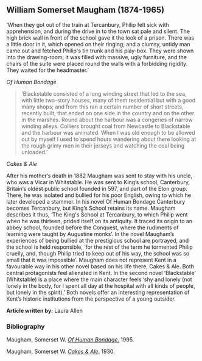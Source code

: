 ## William Somerset Maugham (1874-1965)

‘When they got out of the train at Tercanbury, Philip felt sick with apprehension, and during the drive in to the town sat pale and silent. The high brick wall in front of the school gave it the look of a prison. There was a little door in it, which opened on their ringing; and a clumsy, untidy man came out and fetched Philip's tin trunk and his play-box. They were shown into the drawing-room; it was filled with massive, ugly furniture, and the chairs of the suite were placed round the walls with a forbidding rigidity. They waited for the headmaster.’

_Of Human Bondage_

>‘Blackstable consisted of a long winding street that led to the sea, with little two-story houses, many of them residential but with a good many shops; and from this ran a certain number of short streets, recently built, that ended on one side in the country and on the other in the marshes. Round about the harbour was a congeries of narrow winding alleys. Colliers brought coal from Newcastle to Blackstable and the harbour was animated. When I was old enough to be allowed out by myself I used to spend hours wandering about there looking at the rough grimy men in their jerseys and watching the coal being unloaded.’

_Cakes & Ale_


After his mother’s death in 1882 Maugham was sent to stay with his uncle, who was a Vicar in Whitstable. He was sent to King’s school, Canterbury, Britain’s oldest public school founded in 597, and part of the Eton group. There, he was isolated and bullied for his poor English, owing to which he later developed a stammer. In his novel Of Human Bondage Canterbury becomes Tercanbury, but King’s School retains its name. Maugham describes it thus, ‘The King's School at Tercanbury, to which Philip went when he was thirteen, prided itself on its antiquity. It traced its origin to an abbey school, founded before the Conquest, where the rudiments of learning were taught by Augustine monks’. In the novel Maugham’s experiences of being bullied at the prestigious school are portrayed, and the school is held responsible, ‘for the rest of the term he tormented Philip cruelly, and, though Philip tried to keep out of his way, the school was so small that it was impossible’. Maugham does not represent Kent in a favourable way in his other novel based on his life there, Cakes & Ale. Both central protagonists feel alienated in Kent. In the second novel ‘Blackstable’ (Whitstable) is a place where the main character feels ‘shy and lonely (not lonely in the body, for I spent all day at the hospital with all kinds of people, but lonely in the spirit).’ Both novels offer an interesting representation of Kent’s historic institutions from the perspective of a young outsider.

**Article written by:** Laura Allen

### Bibliography

Maugham, Somerset W. [_Of Human Bondage_.](http://www.gutenberg.org/ebooks/351 ) 1995. 

Maugham, Somerset W. [_Cakes & Ale_.](https://gutenberg.ca/ebooks/maughamws-cakesandale/maughamws-cakesandale-00-h.html) 1930. 
